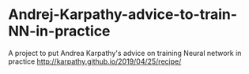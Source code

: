 # Andrej-Karpathy-advice-to-train-NN-in-practice
A project to put Andrea Karpathy's advice on training Neural network in practice http://karpathy.github.io/2019/04/25/recipe/
